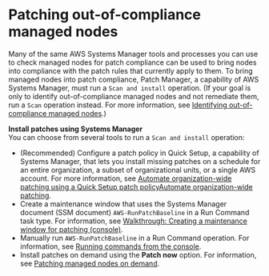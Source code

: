 # Patching out\-of\-compliance managed nodes<a name="patch-compliance-remediate"></a>

Many of the same AWS Systems Manager tools and processes you can use to check managed nodes for patch compliance can be used to bring nodes into compliance with the patch rules that currently apply to them\. To bring managed nodes into patch compliance, Patch Manager, a capability of AWS Systems Manager, must run a `Scan and install` operation\. \(If your goal is only to identify out\-of\-compliance managed nodes and not remediate them, run a `Scan` operation instead\. For more information, see [Identifying out\-of\-compliance managed nodes](patch-compliance-identify.md)\.\)

**Install patches using Systems Manager**  
You can choose from several tools to run a `Scan and install` operation:
+ \(Recommended\) Configure a patch policy in Quick Setup, a capability of Systems Manager, that lets you install missing patches on a schedule for an entire organization, a subset of organizational units, or a single AWS account\. For more information, see [Automate organization\-wide patching using a Quick Setup patch policyAutomate organization\-wide patching](quick-setup-patch-manager.md)\.
+ Create a maintenance window that uses the Systems Manager document \(SSM document\) `AWS-RunPatchBaseline` in a Run Command task type\. For information, see [Walkthrough: Creating a maintenance window for patching \(console\)](sysman-patch-mw-console.md)\.
+ Manually run `AWS-RunPatchBaseline` in a Run Command operation\. For information, see [Running commands from the console](rc-console.md)\.
+ Install patches on demand using the **Patch now** option\. For information, see [Patching managed nodes on demand](patch-on-demand.md)\.